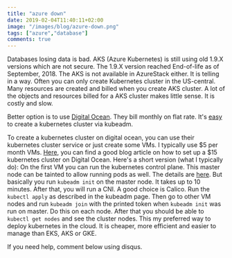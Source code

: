 ```yaml
---
title: "azure down"
date: 2019-02-04T11:40:11+02:00
image: "/images/blog/azure-down.png"
tags: ["azure","database"]
comments: true
---
```


Databases losing data is bad. AKS (Azure Kubernetes) is still using old 1.9.X versions which are not secure. The 1.9.X version reached End-of-life as of September, 2018. The AKS is not available in AzureStack either. It is telling in a way.  Often you can only create Kubernetes cluster in the US-central.  Many resources are created and billed when you create AKS cluster. A lot of the objects and resources billed for a AKS cluster makes little sense. It is costly and slow. 

Better option is to use [Digital Ocean](https://m.do.co/c/1c6de959e2b7).  They bill monthly on flat rate.  It's [easy](https://kubernetes.io/docs/setup/independent/create-cluster-kubeadm/) to create a kubernetes cluster via kubeadm.

To create a  kubernetes cluster on digital ocean, you can use their kubernetes cluster service or just create some VMs. I typically use $5 per month VMs. [Here](https://5pi.de/2016/11/20/15-producation-grade-kubernetes-cluster/), you can find a good blog article on how to set up a $15 kubernetes cluster on Digital Ocean.  Here's a short version (what I typically do): On the first VM you can run the kubernetes control plane.  This master node can be tainted to allow running pods as well. The details are [here](https://kubernetes.io/docs/setup/independent/create-cluster-kubeadm/).  But basically you run `kubeadm init` on the master node.  It takes up to 10 minutes. After that, you will run a CNI.  A good choice is Calico.  Run the `kubectl apply` as described in the kubeadm page.  Then go to other VM nodes and run `kubeadm join` with the printed token when `kubeadm init` was run on master.  Do this on each node.  After that you should be able to `kubectl get nodes` and see the cluster nodes.  This my preferred way to deploy kubernetes in the cloud. It is cheaper, more efficient and easier to manage than EKS, AKS or GKE.

If you need help, comment below using disqus.
